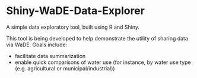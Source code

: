 # Shiny-WaDE-Data-Explorer
A simple data exploratory tool, built using R and Shiny.

This tool is being developed to help demonstrate the utility of sharing data via WaDE. 
Goals include:
- facilitate data summarization
- enable quick comparisons of water use (for instance, by water use type (e.g. agricultural or municipal/industrial))
